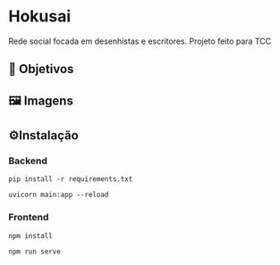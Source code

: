 # Hokusai
Rede social focada em desenhistas e escritores. Projeto feito para TCC

## 🎯 Objetivos
## 🖼️ Imagens
## ⚙️Instalação
### Backend
```
pip install -r requirements.txt
```
```
uvicorn main:app --reload
```

### Frontend
```
npm install
```
```
npm run serve
```

